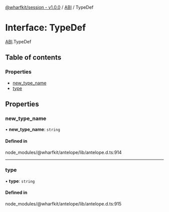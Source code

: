 [@wharfkit/session - v1.0.0](/docs/testREADME.md) / [ABI](/docs/testmodules/ABI.md) / TypeDef

# Interface: TypeDef

[ABI](/docs/testmodules/ABI.md).TypeDef

## Table of contents

### Properties

- [new\_type\_name](/docs/testinterfaces/ABI.TypeDef.md#new_type_name)
- [type](/docs/testinterfaces/ABI.TypeDef.md#type)

## Properties

### new\_type\_name

• **new\_type\_name**: `string`

#### Defined in

node_modules/@wharfkit/antelope/lib/antelope.d.ts:914

___

### type

• **type**: `string`

#### Defined in

node_modules/@wharfkit/antelope/lib/antelope.d.ts:915
